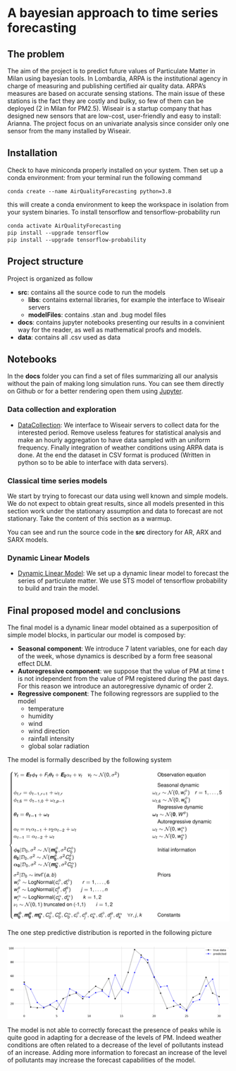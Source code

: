 # A bayesian approach to time series forecasting

## The problem

The aim of the project is to predict future values of Particulate Matter in Milan using bayesian tools. In Lombardia, ARPA is the institutional agency in charge of measuring and publishing certified air quality data. ARPA’s measures are based on accurate sensing stations. The main issue of these stations is the fact they are costly and bulky, so few of them can be deployed (2 in Milan for PM2.5). Wiseair is a startup company that has designed new sensors that are low-cost, user-friendly and easy to install: Arianna.
The project focus on an univariate analysis since consider only one sensor from the many installed by Wiseair.

## Installation

Check to have miniconda properly installed on your system. Then set up a conda environment: from your terminal run the following command
```
conda create --name AirQualityForecasting python=3.8
```
this will create a conda environment to keep the workspace in isolation from your system binaries. 
To install tensorflow and tensorflow-probability run
```
conda activate AirQualityForecasting
pip install --upgrade tensorflow
pip install --upgrade tensorflow-probability
```
## Project structure

Project is organized as follow
* **src**: contains all the source code to run the models
  * **libs**: contains external libraries, for example the interface to Wiseair servers
  * **modelFiles**: contains .stan and .bug model files 
* **docs**: contains jupyter notebooks presenting our results in a convinient way for the reader, as well as mathematical proofs and models.
* **data**: contains all .csv used as data

## Notebooks 
In the **docs** folder you can find a set of files summarizing all our analysis without the pain of making long simulation runs. You can see them directly on Github or for a better rendering open them using [Jupyter](https://jupyter.org/).

### Data collection and exploration

* [DataCollection](https://github.com/AlePalu/AirQualityForecasting/blob/master/docs/1-DataCollection.ipynb): We interface to Wiseair servers to collect data for the interested period. Remove useless features for statistical analysis and make an hourly aggregation to have data sampled with an uniform frequency. Finally integration of weather conditions using ARPA data is done. At the end the dataset in CSV format is produced (Written in python so to be able to interface with data servers).

### Classical time series models

We start by trying to forecast our data using well known and simple models. We do not expect to obtain great results, since all models presented in this section work under the stationary assumption and data to forecast are not stationary. Take the content of this section as a warmup.

You can see and run the source code in the **src** directory for AR, ARX and SARX models.

### Dynamic Linear Models

* [Dynamic Linear Model](): We set up a dynamic linear model to forecast the series of particulate matter. We use STS model of tensorflow probability to build and train the model.

## Final proposed model and conclusions

The final model is a dynamic linear model obtained as a superposition of simple model blocks, in particular our model is composed by:

* **Seasonal component**: We introduce 7 latent variables, one for each day of the week, whose dynamics is described by a form free seasonal effect DLM.
* **Autoregressive component**: we suppose that the value of PM at time t is not independent from the value of PM registered during the past days. For this reason we introduce an autoregressive dynamic of order 2.
* **Regressive component**: The following regressors are supplied to the model
  * temperature
  * humidity
  * wind
  * wind direction
  * rainfall intensity
  * global solar radiation

The model is formally described by the following system

![model](./model.png)

The one step predictive distribution is reported in the following picture

![onesteppredictive](./onesteppredictive.png)

The model is not able to correctly forecast the presence of peaks while is quite good in adapting for a decrease of the levels of PM. Indeed weather conditions are often related to a decrease of the level of pollutants instead of an increase. Adding more information to forecast an increase of the level of pollutants may increase the forecast capabilities of the model.
